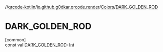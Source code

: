 //[qrcode-kotlin](../../../index.md)/[io.github.g0dkar.qrcode.render](../index.md)/[Colors](index.md)/[DARK_GOLDEN_ROD](-d-a-r-k_-g-o-l-d-e-n_-r-o-d.md)

# DARK_GOLDEN_ROD

[common]\
const val [DARK_GOLDEN_ROD](-d-a-r-k_-g-o-l-d-e-n_-r-o-d.md): [Int](https://kotlinlang.org/api/latest/jvm/stdlib/kotlin/-int/index.html)
